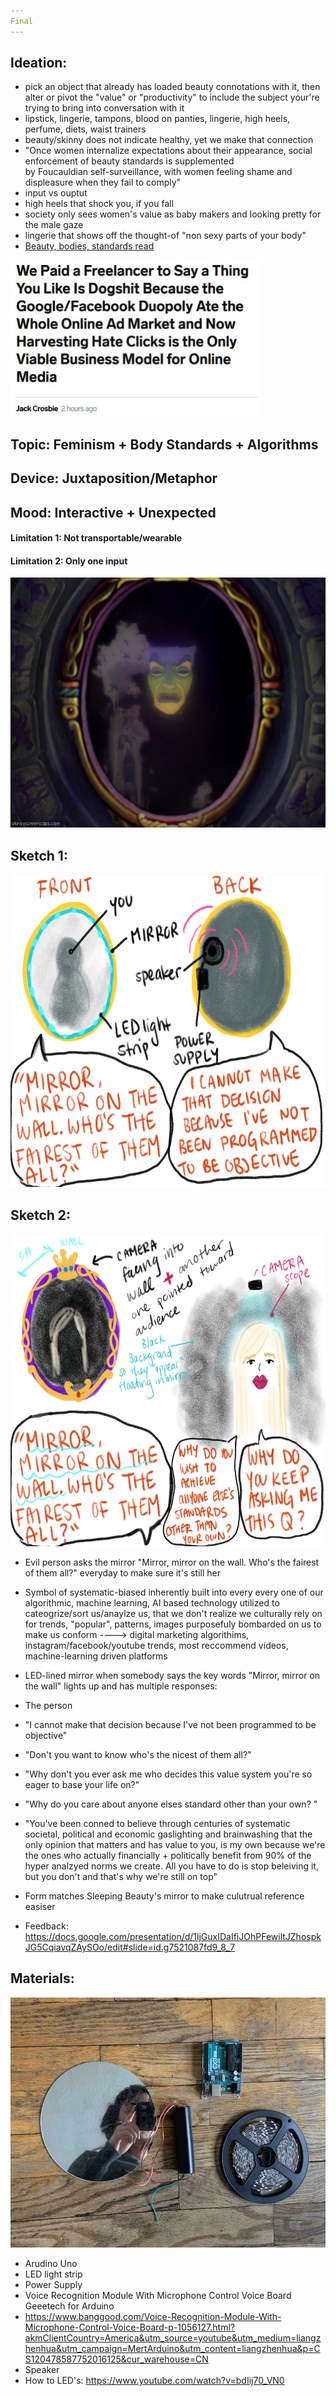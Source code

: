 ```yaml
---
Final
---
```


## Ideation:
 - pick an object that already has loaded beauty connotations with it, then alter or pivot the "value" or "productivity" to include the subject your're trying to bring into conversation with it
 - lipstick, lingerie, tampons, blood on panties, lingerie, high heels, perfume, diets, waist trainers
 - beauty/skinny does not indicate healthy, yet we make that connection
 - "Once	women	internalize	expectations	about	their	appearance,	social	enforcement of	beauty standards is	supplemented	
 by	Foucauldian	self-surveillance,	with	women	feeling	shame	and	displeasure	when	they	fail	to	comply"
 - input vs ouptut 
 - high heels that shock you, if you fall
 - society only sees women's value as baby makers and looking pretty for the male gaze
 - lingerie that shows off the thought-of "non sexy parts of your body" 
 - [Beauty, bodies, standards read](https://www.are.na/block/4034669)
<img src= "/img/lmao.JPG" width="400" height="250" />

## Topic: Feminism + Body Standards + Algorithms
## Device: Juxtaposition/Metaphor
## Mood: Interactive + Unexpected
#### Limitation 1: Not transportable/wearable
#### Limitation 2: Only one input
<img src= "/img/mirror-sleeping.jpg" width="550" height="400" />

## Sketch 1: 
<img src= "/img/Objective Mirror.jpg" width="600" height="500" />

## Sketch 2: 
<img src= "/img/Mirror 1.JPG" width="600" height="500" />
 
  - Evil person asks the mirror "Mirror, mirror on the wall. Who's the fairest of them all?" everyday to make sure it's still her 
- Symbol of systematic-biased inherently built into every every one of our algorithmic, machine learning, AI based technology utilized to cateogrize/sort us/anaylze us, that we don't realize we culturally rely on for trends, "popular", patterns, images purposefuly bombarded on us to make us conform ----> digital marketing algorithims, instagram/facebook/youtube trends, most reccommend videos, machine-learning driven platforms

- LED-lined mirror when somebody says the key words "Mirror, mirror on the wall" lights up and has multiple responses:
 - The person 
 - "I cannot make that decision because I've not been programmed to be objective"
 - "Don't you want to know who's the nicest of them all?"
 - "Why don't you ever ask me who decides this value system you're so eager to base your life on?"
 - "Why do you care about anyone elses standard other than your own? "
 - "You've been conned to believe through centuries of systematic societal, political and economic gaslighting and brainwashing that the only opinion that matters and has value to you, is my own because we're the ones who actually financially + politically benefit from 90% of the hyper analzyed norms we create. All you have to do is stop beleiving it, but you don't and that's why we're still on top"
- Form matches Sleeping Beauty's mirror to make culutrual reference easiser
- Feedback: https://docs.google.com/presentation/d/1ljGuxIDaIfiJOhPFewiltJZhospkJG5CqiavqZAySOo/edit#slide=id.g7521087fd9_8_7
 


## Materials:

<img src= "/img/LED strip.jpg" width="550" height="400" />

- Arudino Uno
- LED light strip
- Power Supply
- Voice Recognition Module With Microphone Control Voice Board Geeetech for Arduino
 - https://www.banggood.com/Voice-Recognition-Module-With-Microphone-Control-Voice-Board-p-1056127.html?akmClientCountry=America&utm_source=youtube&utm_medium=liangzhenhua&utm_campaign=MertArduino&utm_content=liangzhenhua&p=CS120478587752016125&cur_warehouse=CN
- Speaker
- How to LED's: https://www.youtube.com/watch?v=bdIij70_VN0



